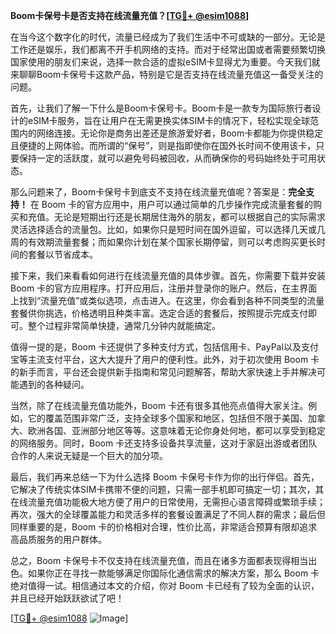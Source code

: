 **Boom卡保号卡是否支持在线流量充值？[[TG💪+ @esim1088](https://t.me/s/esim1088)]**

在当今这个数字化的时代，流量已经成为了我们生活中不可或缺的一部分。无论是工作还是娱乐，我们都离不开手机网络的支持。而对于经常出国或者需要频繁切换国家使用的朋友们来说，选择一款合适的虚拟eSIM卡显得尤为重要。今天我们就来聊聊Boom卡保号卡这款产品，特别是它是否支持在线流量充值这一备受关注的问题。

首先，让我们了解一下什么是Boom卡保号卡。Boom卡是一款专为国际旅行者设计的eSIM卡服务，旨在让用户在无需更换实体SIM卡的情况下，轻松实现全球范围内的网络连接。无论你是商务出差还是旅游爱好者，Boom卡都能为你提供稳定且便捷的上网体验。而所谓的“保号”，则是指即使你在国外长时间不使用该卡，只要保持一定的活跃度，就可以避免号码被回收，从而确保你的号码始终处于可用状态。

那么问题来了，Boom卡保号卡到底支不支持在线流量充值呢？答案是：**完全支持！** 在 Boom 卡的官方应用中，用户可以通过简单的几步操作完成流量套餐的购买和充值。无论是短期出行还是长期居住海外的朋友，都可以根据自己的实际需求灵活选择适合的流量包。比如，如果你只是短时间在国外逗留，可以选择几天或几周的有效期流量套餐；而如果你计划在某个国家长期停留，则可以考虑购买更长时间的套餐以节省成本。

接下来，我们来看看如何进行在线流量充值的具体步骤。首先，你需要下载并安装 Boom 卡的官方应用程序。打开应用后，注册并登录你的账户。然后，在主界面上找到“流量充值”或类似选项，点击进入。在这里，你会看到各种不同类型的流量套餐供你挑选，价格透明且种类丰富。选定合适的套餐后，按照提示完成支付即可。整个过程非常简单快捷，通常几分钟内就能搞定。

值得一提的是，Boom 卡还提供了多种支付方式，包括信用卡、PayPal以及支付宝等主流支付平台，这大大提升了用户的便利性。此外，对于初次使用 Boom 卡的新手而言，平台还会提供新手指南和常见问题解答，帮助大家快速上手并解决可能遇到的各种疑问。

当然，除了在线流量充值功能外，Boom 卡还有很多其他亮点值得大家关注。例如，它的覆盖范围非常广泛，支持全球多个国家和地区，包括但不限于美国、加拿大、欧洲各国、亚洲部分地区等等。这意味着无论你身处何地，都可以享受到稳定的网络服务。同时，Boom 卡还支持多设备共享流量，这对于家庭出游或者团队合作的人来说无疑是一个巨大的加分项。

最后，我们再来总结一下为什么选择 Boom 卡保号卡作为你的出行伴侣。首先，它解决了传统实体SIM卡携带不便的问题，只需一部手机即可搞定一切；其次，其在线流量充值功能极大地方便了用户的日常使用，无需担心语言障碍或繁琐手续；再次，强大的全球覆盖能力和灵活多样的套餐设置满足了不同人群的需求；最后但同样重要的是，Boom 卡的价格相对合理，性价比高，非常适合预算有限却追求高品质服务的用户群体。

总之，Boom 卡保号卡不仅支持在线流量充值，而且在诸多方面都表现得相当出色。如果你正在寻找一款能够满足你国际化通信需求的解决方案，那么 Boom 卡绝对值得一试。相信通过本文的介绍，你对 Boom 卡已经有了较为全面的认识，并且已经开始跃跃欲试了吧！

[[TG💪+ @esim1088](https://t.me/s/esim1088) ![Image](https://i.postimg.cc/4NQfJmqS/Snipaste-2025-05-13-00-14-12.png)]